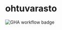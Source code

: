 # ohtuvarasto

![GHA workflow badge](https://github.com/lajoraiv/ohtuvarasto/workflows/CI/badge.svg)

